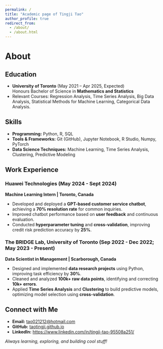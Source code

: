 ```yaml
---
permalink: /
title: "Academic page of Tingji Tao"
author_profile: true
redirect_from: 
  - /about/
  - /about.html
---
```


# About

##  Education
- **University of Toronto** (May 2021 – Apr 2025, Expected)  
  Honours Bachelor of Science in **Mathematics and Statistics**  
- Relevant Courses: Regression Analysis, Time Series Analysis, Big Data Analysis, Statistical Methods for Machine Learning, Categorical Data Analysis.

##  Skills
- **Programming:** Python, R, SQL  
- **Tools & Frameworks:** Git (GitHub), Jupyter Notebook, R Studio, Numpy, PyTorch  
- **Data Science Techniques:** Machine Learning, Time Series Analysis, Clustering, Predictive Modeling  

##  Work Experience

### Huawei Technologies (May 2024 - Sept 2024)  
**Machine Learning Intern | Toronto, Canada**  
- Developed and deployed a **GPT-based customer service chatbot**, achieving a **70% resolution rate** for common inquiries.  
- Improved chatbot performance based on **user feedback** and continuous evaluation.  
- Conducted **hyperparameter tuning** and **cross-validation**, improving credit risk prediction accuracy by **25%**.  

### The BRIDGE Lab, University of Toronto (Sep 2022 - Dec 2022; May 2023 - Present)  
**Data Scientist in Management | Scarborough, Canada**  
- Designed and implemented **data research projects** using Python, improving task efficiency by **30%**.  
- Cleaned and analyzed **100k+ raw data points**, identifying and correcting **10k+ errors**.  
- Applied **Time Series Analysis** and **Clustering** to build predictive models, optimizing model selection using **cross-validation**.  


## Connect with Me
- **Email:** tao021212@hotmail.com
- **GitHub:** [taotingji.github.io](https://taotingji.github.io/)
- **LinkedIn:** https://www.linkedin.com/in/tingji-tao-95508a251/

 *Always learning, exploring, and building cool stuff!*  
